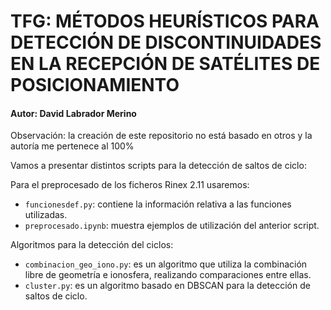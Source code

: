 # TFG: MÉTODOS HEURÍSTICOS PARA DETECCIÓN DE DISCONTINUIDADES EN LA RECEPCIÓN DE SATÉLITES DE POSICIONAMIENTO
#### Autor: David Labrador Merino
Observación: la creación de este repositorio no está basado en otros y la autoría me pertenece al 100% 

Vamos a presentar distintos scripts para la detección de saltos de ciclo:

Para el preprocesado de los ficheros Rinex 2.11 usaremos:

* `funcionesdef.py`: contiene la información relativa a las funciones utilizadas. 
*  `preprocesado.ipynb`: muestra ejemplos de utilización del anterior script.

Algoritmos para la detección del ciclos:

* `combinacion_geo_iono.py`: es un algoritmo que utiliza la combinación libre de geometría e ionosfera, realizando comparaciones entre ellas.
*  `cluster.py`: es un algoritmo basado en DBSCAN para la detección de saltos de ciclo.
